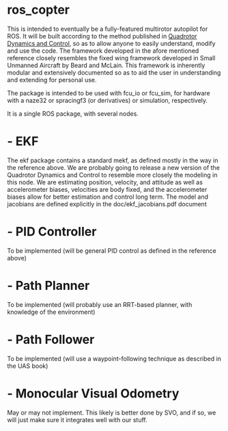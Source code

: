 # ros_copter

This is intended to eventually be a fully-featured multirotor autopilot for ROS.  It will be built according to the method published in [Quadrotor Dynamics and Control](http://scholarsarchive.byu.edu/cgi/viewcontent.cgi?article=2324&context=facpub), so as to allow anyone to easily understand, modify and use the code.  The framework developed in the afore mentioned reference closely resembles the fixed wing framework developed in Small Unmanned Aircraft by Beard and McLain.  This framework is inherently modular and extensively documented so as to aid the user in understanding and extending for personal use.

The package is intended to be used with fcu\_io or fcu\_sim, for hardware with a naze32 or spracingf3 (or derivatives) or simulation, respectively.

It is a single ROS package, with several nodes.

# - EKF 

The ekf package contains a standard mekf, as defined mostly in the way in the reference above.  We are probably going to release a new version of the Quadrotor Dynamics and Control to resemble more closely the modeling in this node.  We are estimating position, velocity, and attitude as well as accelerometer biases, velocities are body fixed, and the accelerometer biases allow for better estimation and control long term.   The model and jacobians are defined explicitly in the doc/ekf_jacobians.pdf document

# - PID Controller

To be implemented (will be general PID control as defined in the reference above)

# - Path Planner

To be implemented (will probably use an RRT-based planner, with knowledge of the environment)

# - Path Follower

To be implemented (will use a waypoint-following technique as described in the UAS book)

# - Monocular Visual Odometry

May or may not implement.  This likely is better done by SVO, and if so, we will just make sure it integrates well with our stuff.
